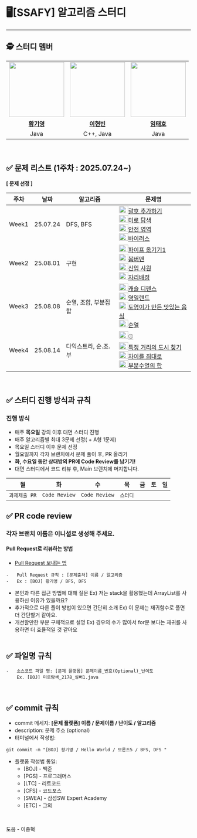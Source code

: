 # 🖥️[SSAFY] 알고리즘 스터디

---

## 🕵️ **스터디 멤버**

<table>
 <tr>
    <td align="center"><a href="https://github.com/0gi-h"><img src="https://avatars.githubusercontent.com/0gi-h" width="150px;" alt=""></td>
    <td align="center"><a href="https://github.com/"><img src="https://avatars.githubusercontent.com/991357" width="150px;" alt=""></td>
    <td align="center"><a href="https://github.com/Rentyo"><img src="https://avatars.githubusercontent.com/Rentyo" width="150px;" alt=""></td>
  </tr>
  <tr>
    <td align="center"><a href="https://github.com/0gi-h"><b>황기영</b></td>
    <td align="center"><a href="https://github.com/991357"><b>이현빈</b></td>
    <td align="center"><a href="https://github.com/Rentyo"><b>임태호</b></td>
  </tr>
  <tr> 
    <td align="center">  Java  </td>
    <td align="center">  C++, Java  </td>
    <td align="center">  Java  </td>
  </tr> 
</table>

<br />

## ✅ 문제 리스트 (1주차 : 2025.07.24~)

**[ 문제 선정 ]**

| 주차  | 날짜     | 알고리즘                | 문제명                                                                                                                                          | 
| ----- | -------- | ---------------------- | ----------------------------------------------------------------------------------------------------------------------------------------------- | 
| Week1 | 25.07.24 | DFS, BFS               | <img height="20px" width="25px" src="https://static.solved.ac/tier_small/13.svg"/>[괄호 추가하기](https://www.acmicpc.net/problem/16637)<br /> <img height="20px" width="25px" src="https://static.solved.ac/tier_small/10.svg"/>[미로 탐색](https://www.acmicpc.net/problem/2178)<br />  <img height="20px" width="25px" src="https://static.solved.ac/tier_small/10.svg"/>[안전 영역](https://www.acmicpc.net/problem/2468)<br /> <img height="20px" width="25px" src="https://static.solved.ac/tier_small/8.svg"/>[바이러스](https://www.acmicpc.net/problem/2606)<br />| 
| Week2 | 25.08.01 | 구현               | <img height="20px" width="25px" src="https://static.solved.ac/tier_small/11.svg"/>[파이프 옮기기1](https://www.acmicpc.net/problem/17070)<br /> <img height="20px" width="25px" src="https://static.solved.ac/tier_small/10.svg"/>[봄버맨](https://www.acmicpc.net/problem/16918)<br />  <img height="20px" width="25px" src="https://static.solved.ac/tier_small/10.svg"/>[신입 사원](https://www.acmicpc.net/problem/1946)<br /> <img height="20px" width="25px" src="https://static.solved.ac/tier_small/8.svg"/>[자리배정](https://www.acmicpc.net/problem/10157)<br />| 
| Week3 | 25.08.08 | 순열, 조합, 부분집합               | <img height="20px" width="25px" src="https://static.solved.ac/tier_small/13.svg"/>[캐슬 디펜스](https://www.acmicpc.net/problem/17135)<br /> <img height="20px" width="25px" src="https://static.solved.ac/tier_small/9.svg"/>[영일랜드](https://www.acmicpc.net/problem/31871)<br />  <img height="20px" width="25px" src="https://static.solved.ac/tier_small/9.svg"/>[도영이가 만든 맛있는 음식](https://www.acmicpc.net/problem/2961)<br /> <img height="20px" width="25px" src="https://static.solved.ac/tier_small/8.svg"/>[순열](https://www.acmicpc.net/problem/9742)<br />| 
| Week4 | 25.08.14 | 다익스트라, 순.조.부               | <img height="20px" width="25px" src="https://static.solved.ac/tier_small/12.svg"/>[⚾](https://www.acmicpc.net/problem/17281)<br /> <img height="20px" width="25px" src="https://static.solved.ac/tier_small/9.svg"/>[특정 거리의 도시 찾기](https://www.acmicpc.net/problem/18352)<br />  <img height="20px" width="25px" src="https://static.solved.ac/tier_small/9.svg"/>[차이를 최대로](https://www.acmicpc.net/problem/10819)<br />  <img height="20px" width="25px" src="https://static.solved.ac/tier_small/9.svg"/>[부분수열의 합](https://www.acmicpc.net/problem/1182)<br /> | 


<br />

## ✅ 스터디 진행 방식과 규칙

### 진행 방식

-   매주 **목요일** 강의 이후 대면 스터디 진행
-   매주 알고리즘별 최대 3문제 선정( + A형 1문제)
-   목요일 스터디 이후 문제 선정
-   월요일까지 각자 브랜치에서 문제 풀이 후, PR 올리기
-   **화, 수요일 동안 상대방의 PR에 Code Review를 남기기!**
-   대면 스터디에서 코드 리뷰 후, Main 브랜치에 머지합니다.

|      월       |      화       |       수     |    목    |  금  | 토  | 일  |
| :-----------: | :-----------: | :----------: | :-----: | :---: | :-: | :-: |
| `과제제출 PR` | `Code Review` | `Code Review` | `스터디` |      |     |     |

## ✅ PR code review

### 각자 브랜치 이름은 이니셜로 생성해 주세요.

#### Pull Request로 리뷰하는 방법

-   [Pull Request 보내는 법](https://wayhome25.github.io/git/2017/07/08/git-first-pull-request-story/)

```
-   Pull Request 규칙 : [문제출처] 이름 / 알고리즘
-   Ex : [BOJ] 황기영 / BFS, DFS
```

-   본인과 다른 접근 방법에 대해 질문 Ex) 저는 stack을 활용했는데 ArrayList를 사용하신 이유가 있을까요? <br/>
-   추가적으로 다른 풀이 방법이 있으면 간단히 소개 Ex) 이 문제는 재귀함수로 풀면 더 간단할거 같아요. <br/>
-   개선할만한 부분 구체적으로 설명 Ex) 경우의 수가 많아서 for문 보다는 재귀를 사용하면 더 효율적일 것 같아요 <br/>
    <br />

## ✅ 파일명 규칙

```
-   소스코드 파일 명: [문제 플랫폼] 문제이름_번호(Optional)_난이도
    Ex. [BOJ] 미로탐색_2178_실버1.java
```

<br />

## ✅ commit 규칙

-   commit 메세지: **[문제 플랫폼] 이름 / 문제이름 / 난이도 / 알고리즘**
-   description: 문제 주소 (optional)
-   터미널에서 작성법:

```
git commit -m "[BOJ] 황기영 / Hello World / 브론즈5 / BFS, DFS "
```

-   플랫폼 작성법 통일:
    -   [BOJ] - 백준
    -   [PGS] - 프로그래머스
    -   [LTC] - 리트코드
    -   [CFS] - 코드포스
    -   [SWEA] - 삼성SW Expert Academy
    -   [ETC] - 그외

<br />

도움 - 이종혁
